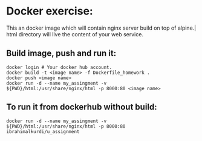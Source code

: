 # Docker exercise:
This an docker image which will contain nginx server build on top of alpine.|
html directory will live the content of your web service.

## Build image, push and run it:
```
docker login # Your docker hub account.
docker build -t <image name> -f Dockerfile_homework .
docker push <image name>
docker run -d --name my_assingment -v ${PWD}/html:/usr/share/nginx/html -p 8000:80 <image name>
```
## To run it from dockerhub without build:
```
docker run -d --name my_assingment -v ${PWD}/html:/usr/share/nginx/html -p 8000:80 ibrahimalkurdi/u_assignment
```
